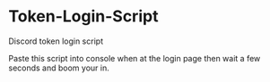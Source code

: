# Token-Login-Script
Discord token login script 

Paste this script into console when at the login page then wait a few seconds and boom your in.
